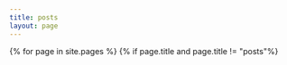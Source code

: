 ```yaml
---
title: posts
layout: page
---
```


{% for page in site.pages %}
{% if page.title and page.title != "posts"%}

